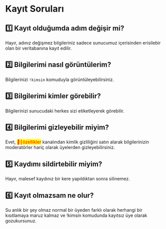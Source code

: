 # Kayıt Soruları

## 1️⃣ Kayıt olduğumda adım değişir mi?

Hayır, adınız değişmez bilgileriniz sadece sunucumuz içerisinden erisilebir olan bir veritabanına kayıt edilir.

## 2️⃣ Bilgilerimi nasıl görüntülerim?

Bilgilerinizi `!kimsin` komuduyla görüntüleyebilirsiniz.

## 3️⃣ Bilgilerimi kimler görebilir?

Bilgilerinizi sunucudaki herkes sizi etiketleyerek görebilir.

## 4️⃣ Bilgilerimi gizleyebilir miyim?

Evet, <mark style="color:red;">🧰┋özellikler</mark> kanalından kimlik gizliliğini satın alarak bilgilerinizin moderatörler hariç olarak üyelerden gizleyebilirsiniz.

## 5️⃣ Kaydımı sildirtebilir miyim?

Hayır, malesef kaydınız bir kere yapıldıktan sonra silinemez.

## 6️⃣ Kayıt olmazsam ne olur?

Su anlık bir şey olmaz normal bir üyeden farklı olarak herhangi bir kısıtlamaya maruz kalmaz ve !kimsin komudunda kayıtsız üye olarak gozukursunuz.
